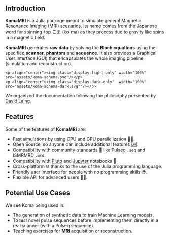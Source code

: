 ## Introduction

**KomaMRI** is a Julia package meant to simulate general Magnetic Resonance Imaging (MRI) scenarios. Its name comes from the Japanese word for spinning-top こま (ko-ma) as they precess due to gravity like spins in a magnetic field.

**KomaMRI** generates **raw data** by solving the **Bloch equations** using the specified **scanner**, **phantom** and **sequence**. It also provides a Graphical User Interface (GUI) that encapsulates the whole imaging pipeline (simulation and reconstruction).

```@raw html
<p align="center"><img class="display-light-only" width="100%" src="assets/koma-schema.svg"/></p>
<p align="center"><img class="display-dark-only"  width="100%" src="assets/koma-schema-dark.svg""/></p>
```
We organized the documentation following the philosophy presented by [David Laing](https://documentation.divio.com/).

## Features

Some of the features of **KomaMRI** are:
* Fast simulations by using CPU and GPU parallelization 🏃💨.
* Open Source, so anyone can include additional features 🆙.
* Compatibility with community-standards 🤝 like Pulseq `.seq` and ISMRMRD `.mrd`.
* Compatibility with [Pluto](how-to/2-2-use-koma-notebooks.md#Pluto) and [Jupyter](how-to/2-2-use-koma-notebooks.md#Jupyter) notebooks 🎈
* Cross-platform 🌐 thanks to the use of the Julia programming language.
* Friendly user interface for people with no programming skills 😌.
* Flexible API for advanced users 👨‍💻.

## Potential Use Cases

We see Koma being used in:
* The generation of synthetic data to train Machine Learning models.
* To test novel pulse sequences before implementing them directly in a real scanner (with a Pulseq sequence).
* Teaching exercises for **MRI** acquisition or reconstruction.